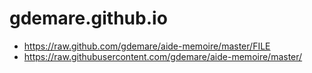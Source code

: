 # gdemare.github.io

* https://raw.github.com/gdemare/aide-memoire/master/FILE
* https://raw.githubusercontent.com/gdemare/aide-memoire/master/
